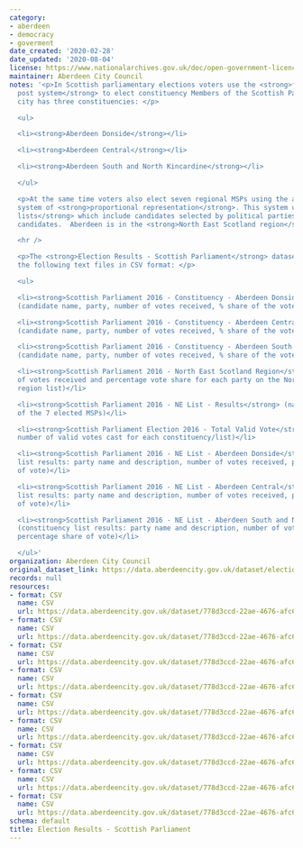 ```yaml
---
category:
- aberdeen
- democracy
- goverment
date_created: '2020-02-28'
date_updated: '2020-08-04'
license: https://www.nationalarchives.gov.uk/doc/open-government-licence/version/3/
maintainer: Aberdeen City Council
notes: '<p>In Scottish parliamentary elections voters use the <strong>first past the
  post system</strong> to elect constituency Members of the Scottish Parliament (MSPs).  Aberdeen
  city has three constituencies: </p>

  <ul>

  <li><strong>Aberdeen Donside</strong></li>

  <li><strong>Aberdeen Central</strong></li>

  <li><strong>Aberdeen South and North Kincardine</strong></li>

  </ul>

  <p>At the same time voters also elect seven regional MSPs using the additional member
  system of <strong>proportional representation</strong>. This system uses <strong>regional
  lists</strong> which include candidates selected by political parties and independent
  candidates.  Aberdeen is in the <strong>North East Scotland region</strong>.</p>

  <hr />

  <p>The <strong>Election Results - Scottish Parliament</strong> dataset is made of
  the following text files in CSV format: </p>

  <ul>

  <li><strong>Scottish Parliament 2016 - Constituency - Aberdeen Donside</strong>
  (candidate name, party, number of votes received, % share of the vote)</li>

  <li><strong>Scottish Parliament 2016 - Constituency - Aberdeen Central</strong>
  (candidate name, party, number of votes received, % share of the vote)</li>

  <li><strong>Scottish Parliament 2016 - Constituency - Aberdeen South and North Kincardine</strong>
  (candidate name, party, number of votes received, % share of the vote)</li>

  <li><strong>Scottish Parliament 2016 - North East Scotland Region</strong> (number
  of votes received and percentage vote share for each party on the North East Scotland
  region list)</li>

  <li><strong>Scottish Parliament 2016 - NE List - Results</strong> (names and parties
  of the 7 elected MSPs)</li>

  <li><strong>Scottish Parliament Election 2016 - Total Valid Vote</strong> (total
  number of valid votes cast for each constituency/list)</li>

  <li><strong>Scottish Parliament 2016 - NE List - Aberdeen Donside</strong> (constituency
  list results: party name and description, number of votes received, percentage share
  of vote)</li>

  <li><strong>Scottish Parliament 2016 - NE List - Aberdeen Central</strong> (constituency
  list results: party name and description, number of votes received, percentage share
  of vote)</li>

  <li><strong>Scottish Parliament 2016 - NE List - Aberdeen South and North Kincardine</strong>
  (constituency list results: party name and description, number of votes received,
  percentage share of vote)</li>

  </ul>'
organization: Aberdeen City Council
original_dataset_link: https://data.aberdeencity.gov.uk/dataset/election-results-scottish-parliament
records: null
resources:
- format: CSV
  name: CSV
  url: https://data.aberdeencity.gov.uk/dataset/778d3ccd-22ae-4676-afc6-4c82ffda2cc3/resource/658734cf-c435-4bb4-aba0-4501538d6bf3/download/scotparl2016-constituency-abcrl.csv
- format: CSV
  name: CSV
  url: https://data.aberdeencity.gov.uk/dataset/778d3ccd-22ae-4676-afc6-4c82ffda2cc3/resource/6552bda4-4d20-4152-8532-b62076983ebd/download/scotparl2016-constituency-abdon.csv
- format: CSV
  name: CSV
  url: https://data.aberdeencity.gov.uk/dataset/778d3ccd-22ae-4676-afc6-4c82ffda2cc3/resource/4d68c886-73ef-4edc-854d-8b8cc5ba7835/download/scotparl2016-constituency-absnk.csv
- format: CSV
  name: CSV
  url: https://data.aberdeencity.gov.uk/dataset/778d3ccd-22ae-4676-afc6-4c82ffda2cc3/resource/47a5df6f-581d-4bd3-9927-05ccb6131b0f/download/scotparl2016-ne-scotland-region.csv
- format: CSV
  name: CSV
  url: https://data.aberdeencity.gov.uk/dataset/778d3ccd-22ae-4676-afc6-4c82ffda2cc3/resource/e24b27b5-3571-40fe-b150-175c908205f1/download/scotparl2016-ne-list-abdonside.csv
- format: CSV
  name: CSV
  url: https://data.aberdeencity.gov.uk/dataset/778d3ccd-22ae-4676-afc6-4c82ffda2cc3/resource/dbe29b1e-881b-4a21-b5d0-8ec617796663/download/scotparl2016-ne-list-abcentral.csv
- format: CSV
  name: CSV
  url: https://data.aberdeencity.gov.uk/dataset/778d3ccd-22ae-4676-afc6-4c82ffda2cc3/resource/f5a6e78f-9a1b-43c4-b26a-d59686912912/download/scotparl2016-ne-list-abs-and-nk.csv
- format: CSV
  name: CSV
  url: https://data.aberdeencity.gov.uk/dataset/778d3ccd-22ae-4676-afc6-4c82ffda2cc3/resource/5a02e51b-ebb1-4c3d-bbfc-5b75df8bdfd7/download/scotparl2016-total-valid-votes.csv
- format: CSV
  name: CSV
  url: https://data.aberdeencity.gov.uk/dataset/778d3ccd-22ae-4676-afc6-4c82ffda2cc3/resource/c714713a-4514-44b7-a396-f0d773295ef8/download/scotparl2016-ne-list-results.csv
schema: default
title: Election Results - Scottish Parliament
---
```

